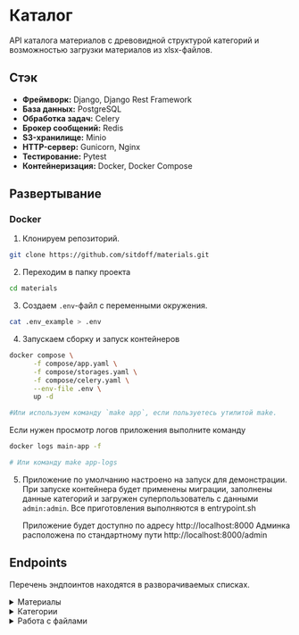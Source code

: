 # Каталог

API каталога материалов с древовидной структурой категорий и возможностью загрузки материалов из xlsx-файлов.

## Стэк

-   **Фреймворк:** Django, Django Rest Framework
-   **База данных:** PostgreSQL
-   **Обработка задач:** Celery
-   **Брокер сообщений:** Redis
-   **S3-хранилище:** Minio
-   **HTTP-сервер:** Gunicorn, Nginx
-   **Тестирование:** Pytest
-   **Контейнеризация:** Docker, Docker Compose

## Развертывание

### Docker

1. Клонируем репозиторий.

```bash
git clone https://github.com/sitdoff/materials.git
```

2. Переходим в папку проекта

```bash
cd materials
```

3. Создаем `.env`-файл с переменными окружения.

```bash
cat .env_example > .env
```

4. Запускаем сборку и запуск контейнеров

```bash
docker compose \
      -f compose/app.yaml \
      -f compose/storages.yaml \
      -f compose/celery.yaml \
      --env-file .env \
      up -d
```

```bash
#Или используем команду `make app`, если пользуетесь утилитой make.
```

Если нужен просмотр логов приложения выполните команду

```bash
docker logs main-app -f
```

```bash
# Или команду make app-logs
```

5. Приложение по умолчанию настроено на запуск для демонстрации. При запуске контейнера будет
   применены миграции, заполнены данные категорий и загружен суперпользователь с данными `admin:admin`.
   Все приготовления выполняются в entrypoint.sh

    Приложение будет доступно по адресу http://localhost:8000
    Админка расположена по стандартному пути http://localhost:8000/admin

## Endpoints

Перечень эндпоинтов находятся в разворачиваемых списках.

<details>
<summary>Материалы</summary>

---

-   #### Получить список материалов

    Method: GET

    **/api/v1/catalog/materials/list**

---

-   #### Создать новый материал

    Method: POST

    **/api/v1/catalog/materials/list**

    Пример тела запроса:

    ```json
    {
        "title": "Материал 5",
        "code": "123",
        "price": "321.00",
        "category": 1
    }
    ```

---

-   #### Получить конкретный материал используя ID

    Method: GET

    **/api/v1/catalog/materials/id/{id}**

---

-   #### Получить конкретный материал используя code

    Method: GET

    **/api/v1/catalog/materials/code/{code}**

---

-   #### Обновить данные материала используя ID

    Method: PUT

    **/api/v1/catalog/materials/id/{id}**

    Пример тела запроса:

    ```json
    {
        "title": "Обновленный материал",
        "code": "new_code",
        "price": "321.00",
        "category": 2
    }
    ```

---

-   #### Обновить данные материала используя code

    Method: PUT

    **/api/v1/catalog/materials/code/{code}**

    Пример тела запроса:

    ```json
    {
        "title": "Обновленный материал",
        "code": "new_code",
        "price": "321.00",
        "category": 2
    }
    ```

---

-   #### Удалить материал

    Method: DELETE

    **/api/v1/catalog/materials/delete/3**

---

</details>

<details>
<summary>Категории</summary>

---

-   #### Получить плоских список категорий

    Method: GET

    **/api/v1/catalog/categories/list**

---

-   #### Получить дерево категорий с материалами

    Method: GET

    **/api/v1/catalog/categories/tree**

---

-   #### Получить данные конкретной категории используя ID

    Method: GET

    **/api/v1/catalog/categories/id/{id}**

---

-   #### Создать новую категорию

    Method: POST

    **/api/v1/catalog/categories/list**

    Пример тела запроса

    ```json
    {
        "title": "New category",
        "parent": 2
    }
    ```

---

-   #### Обновить данные конкретной категории

    Method: PUT

    **/api/v1/catalog/categories/id/{id}**

    Пример тела запроса

    ```json
    {
        "title": "Детали весьма нестандартные"
    }
    ```

---

-   #### Удалить категорию

    Method: DELETE

    **/api/v1/catalog/categories/delete/{id}**

---

</details>

<details>
<summary>Работа с файлами</summary>

---

-   #### Загрузить файл с данными

    Method: POST

    **/api/v1/catalog/documents/upload**

    Загрузка должна выполняется с помощью form-data.

    file - загружаемый файл

    Пример файла materials.xlsx находится в корне проекта.

---

-   #### Проверить статус обработки файла по его ID

    Method: GET

    **/api/v1/catalog/documents/status/{id}**

---

</details>
